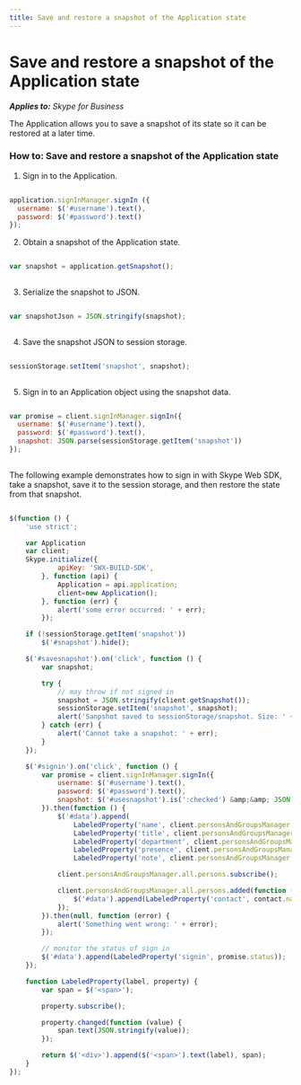 ```yaml
---
title: Save and restore a snapshot of the Application state
---
```

# Save and restore a snapshot of the Application state


 _**Applies to:** Skype for Business_

The Application allows you to save a snapshot of its state so it can be restored at a later time.


### How to: Save and restore a snapshot of the Application state


1. Sign in to the Application.
    

  ```js
  
  application.signInManager.signIn ({
    username: $('#username').text(),
    password: $('#password').text()
  });

  ```

2. Obtain a snapshot of the Application state.
    

  ```js
  
  var snapshot = application.getSnapshot();
	 
  ```

3. Serialize the snapshot to JSON.
    

  ```js
  
  var snapshotJson = JSON.stringify(snapshot);
	 
  ```

4. Save the snapshot JSON to session storage.
    

  ```js
  
  sessionStorage.setItem('snapshot', snapshot);    
	 
  ```

5. Sign in to an Application object using the snapshot data.
    

  ```js
  
  var promise = client.signInManager.signIn({
    username: $('#username').text(),
    password: $('#password').text(),
    snapshot: JSON.parse(sessionStorage.getItem('snapshot'))
  });  
	 
  ```

The following example demonstrates how to sign in with Skype Web SDK, take a snapshot, save it to the session storage, and then restore the state from that snapshot.



```js

$(function () {
    'use strict';

    var Application
    var client;
    Skype.initialize({
            apiKey: 'SWX-BUILD-SDK',
        }, function (api) {
            Application = api.application;
            client=new Application();
        }, function (err) {
            alert('some error occurred: ' + err);
        });

    if (!sessionStorage.getItem('snapshot'))
        $('#snapshot').hide();

    $('#savesnapshot').on('click', function () {
        var snapshot;

        try {
            // may throw if not signed in
            snapshot = JSON.stringify(client.getSnapshot());
            sessionStorage.setItem('snapshot', snapshot);
            alert('Sanpshot saved to sessionStorage/snapshot. Size: ' + snapshot.length + ' bytes.');
        } catch (err) {
            alert('Cannot take a snapshot: ' + err);
        }
    });

    $('#signin').on('click', function () {
        var promise = client.signInManager.signIn({
            username: $('#username').text(),
            password: $('#password').text(),
            snapshot: $('#usesnapshot').is(':checked') &amp;&amp; JSON.parse(sessionStorage.getItem('snapshot'))
        }).then(function () {
            $('#data').append(
                LabeledProperty('name', client.personsAndGroupsManager.mePerson.name),
                LabeledProperty('title', client.personsAndGroupsManager.mePerson.title),
                LabeledProperty('department', client.personsAndGroupsManager.mePerson.department),
                LabeledProperty('presence', client.personsAndGroupsManager.mePerson.presence),
                LabeledProperty('note', client.personsAndGroupsManager.mePerson.note));

            client.personsAndGroupsManager.all.persons.subscribe();

            client.personsAndGroupsManager.all.persons.added(function (contact) {
                $('#data').append(LabeledProperty('contact', contact.name));
            });
        }).then(null, function (error) {
            alert('Something went wrong: ' + error);
        });

        // monitor the status of sign in
        $('#data').append(LabeledProperty('signin', promise.status));
    });

    function LabeledProperty(label, property) {
        var span = $('<span>');

        property.subscribe();

        property.changed(function (value) {
            span.text(JSON.stringify(value));
        });

        return $('<div>').append($('<span>').text(label), span);
    }
});

```


